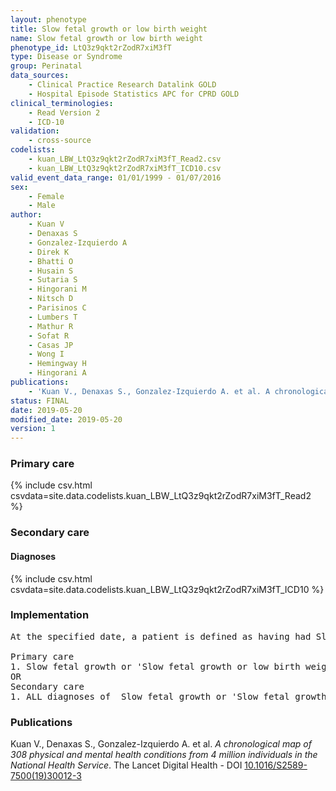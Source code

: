 ```yaml
---
layout: phenotype
title: Slow fetal growth or low birth weight
name: Slow fetal growth or low birth weight
phenotype_id: LtQ3z9qkt2rZodR7xiM3fT 
type: Disease or Syndrome
group: Perinatal
data_sources: 
    - Clinical Practice Research Datalink GOLD
    - Hospital Episode Statistics APC for CPRD GOLD
clinical_terminologies: 
    - Read Version 2
    - ICD-10
validation: 
    - cross-source
codelists: 
    - kuan_LBW_LtQ3z9qkt2rZodR7xiM3fT_Read2.csv
    - kuan_LBW_LtQ3z9qkt2rZodR7xiM3fT_ICD10.csv
valid_event_data_range: 01/01/1999 - 01/07/2016
sex: 
    - Female
    - Male
author: 
    - Kuan V
    - Denaxas S
    - Gonzalez-Izquierdo A
    - Direk K
    - Bhatti O
    - Husain S
    - Sutaria S
    - Hingorani M
    - Nitsch D
    - Parisinos C
    - Lumbers T
    - Mathur R
    - Sofat R
    - Casas JP
    - Wong I
    - Hemingway H
    - Hingorani A
publications: 
    - 'Kuan V., Denaxas S., Gonzalez-Izquierdo A. et al. A chronological map of 308 physical and mental health conditions from 4 million individuals in the National Health Service. The Lancet Digital Health - DOI: 10.1016/S2589-7500(19)30012-3' 
status: FINAL
date: 2019-05-20
modified_date: 2019-05-20
version: 1
---
```

### Primary care 
{% include csv.html csvdata=site.data.codelists.kuan_LBW_LtQ3z9qkt2rZodR7xiM3fT_Read2 %}
### Secondary care 
#### Diagnoses 
{% include csv.html csvdata=site.data.codelists.kuan_LBW_LtQ3z9qkt2rZodR7xiM3fT_ICD10 %}
### Implementation 
<pre>At the specified date, a patient is defined as having had Slow fetal growth or 'Slow fetal growth or low birth weight' IF they meet the criteria for any of the following on or before the specified date. The earliest date on which the individual meets any of the following criteria on or before the specified date is defined as the first event date:

Primary care
1. Slow fetal growth or 'Slow fetal growth or low birth weight' diagnosis or history of diagnosis during a consultation AND IF the patient is aged < 1y at the first event date
OR
Secondary care
1. ALL diagnoses of  Slow fetal growth or 'Slow fetal growth or low birth weight' or history of diagnosis during a hospitalization AND IF the patient is aged < 1y at the first event date</pre> 
 
### Publications 
Kuan V., Denaxas S., Gonzalez-Izquierdo A. et al. _A chronological map of 308 physical and mental health conditions from 4 million individuals in the National Health Service_. The Lancet Digital Health - DOI <a href='https://www.thelancet.com/journals/landig/article/PIIS2589-7500(19)30012-3/fulltext'>10.1016/S2589-7500(19)30012-3</a>